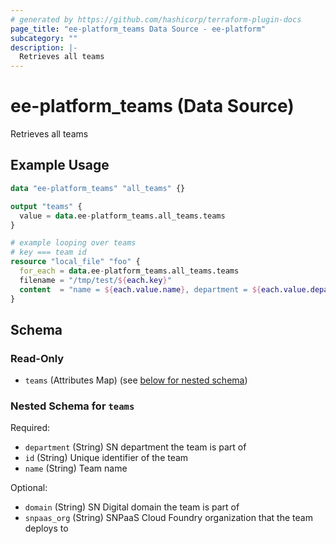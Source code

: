 ```yaml
---
# generated by https://github.com/hashicorp/terraform-plugin-docs
page_title: "ee-platform_teams Data Source - ee-platform"
subcategory: ""
description: |-
  Retrieves all teams
---
```


# ee-platform_teams (Data Source)

Retrieves all teams

## Example Usage

```terraform
data "ee-platform_teams" "all_teams" {}

output "teams" {
  value = data.ee-platform_teams.all_teams.teams
}

# example looping over teams
# key === team id
resource "local_file" "foo" {
  for_each = data.ee-platform_teams.all_teams.teams
  filename = "/tmp/test/${each.key}"
  content  = "name = ${each.value.name}, department = ${each.value.department}"
}
```

<!-- schema generated by tfplugindocs -->
## Schema

### Read-Only

- `teams` (Attributes Map) (see [below for nested schema](#nestedatt--teams))

<a id="nestedatt--teams"></a>
### Nested Schema for `teams`

Required:

- `department` (String) SN department the team is part of
- `id` (String) Unique identifier of the team
- `name` (String) Team name

Optional:

- `domain` (String) SN Digital domain the team is part of
- `snpaas_org` (String) SNPaaS Cloud Foundry organization that the team deploys to
